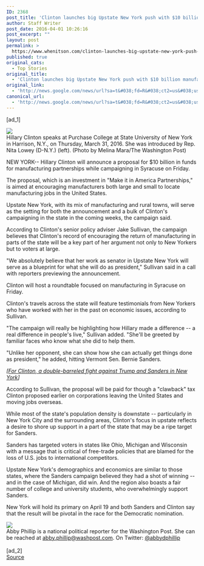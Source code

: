 ```yaml
---
ID: 2368
post_title: 'Clinton launches big Upstate New York push with $10 billion manufacturing proposal &#8211; Washington Post'
author: Staff Writer
post_date: 2016-04-01 10:26:16
post_excerpt: ""
layout: post
permalink: >
  https://www.whenitson.com/clinton-launches-big-upstate-new-york-push-with-10-billion-manufacturing-proposal-washington-post/
published: true
original_cats:
  - Top Stories
original_title:
  - 'Clinton launches big Upstate New York push with $10 billion manufacturing proposal - Washington Post'
original_link:
  - 'http://news.google.com/news/url?sa=t&#038;fd=R&#038;ct2=us&#038;usg=AFQjCNFlHtnXXZnZTKsmcVZ8lVds6Gk4-g&#038;clid=c3a7d30bb8a4878e06b80cf16b898331&#038;cid=52779073304435&#038;ei=vEz-VtjrGM-8hAGKiqDYDg&#038;url=https://www.washingtonpost.com/news/post-politics/wp/2016/04/01/clinton-launches-big-upstate-new-york-push-with-10-billion-manufacturing-proposal/'
canonical_url:
  - 'http://news.google.com/news/url?sa=t&#038;fd=R&#038;ct2=us&#038;usg=AFQjCNFlHtnXXZnZTKsmcVZ8lVds6Gk4-g&#038;clid=c3a7d30bb8a4878e06b80cf16b898331&#038;cid=52779073304435&#038;ei=vEz-VtjrGM-8hAGKiqDYDg&#038;url=https://www.washingtonpost.com/news/post-politics/wp/2016/04/01/clinton-launches-big-upstate-new-york-push-with-10-billion-manufacturing-proposal/'
---
```

 [ad_1]
<br><div id="article-body" readability="84.41800128123">  <article itemprop="articleBody" readability="65.302054794521"><div class="inline-content inline-photo inline-photo-normal"> <a name="71f990e461"/> <img class="unprocessed" data-hi-res-src="https://img.washingtonpost.com/wp-apps/imrs.php?src=https://img.washingtonpost.com/rf/image_908w/2010-2019/WashingtonPost/2016/03/31/Others/Images/2016-03-31/hrc151459454891.jpg&amp;w=1484" data-low-res-src="http://www.whenitson.com/wp-content/uploads/2016/04/Clinton-launches-big-Upstate-New-York-push-with-10-billion-manufacturing-proposal-Washington-Post.jpg" src="http://www.whenitson.com/wp-content/uploads/2016/04/Clinton-launches-big-Upstate-New-York-push-with-10-billion-manufacturing-proposal-Washington-Post.jpg"/><br/><span class="pb-caption">Hillary Clinton speaks at Purchase College at State University of New York in Harrison, N.Y., on Thursday, March 31, 2016. She was introduced by Rep. Nita Lowey (D-N.Y.) (left). (Photo by Melina Mara/The Washington Post)</span> </div> <p>NEW YORK-- Hillary Clinton will announce a proposal for $10 billion in funds for manufacturing partnerships while campaigning in Syracuse on Friday.</p> <p>The proposal, which is an investment in "Make it in America Partnerships," is aimed at encouraging manufacturers both large and small to locate manufacturing jobs in the United States.</p> <p>Upstate New York, with its mix of manufacturing and rural towns, will serve as the setting for both the announcement and a bulk of Clinton's campaigning in the state in the coming weeks, the campaign said.</p> <p>According to Clinton's senior policy adviser Jake Sullivan, the campaign believes that Clinton's record of encouraging the return of manufacturing in parts of the state will be a key part of her argument not only to New Yorkers but to voters at large.</p> <p>"We absolutely believe that her work as senator in Upstate New York will serve as a blueprint for what she will do as president," Sullivan said in a call with reporters previewing the announcement.</p> <p>Clinton will host a roundtable focused on manufacturing in Syracuse on Friday.</p> <p>Clinton's travels across the state will feature testimonials from New Yorkers who have worked with her in the past on economic issues, according to Sullivan.</p> <p>"The campaign will really be highlighting how Hillary made a difference -- a real difference in people's live," Sullivan added. "She'll be greeted by familiar faces who know what she did to help them.</p> <p>"Unlike her opponent, she can show how she can actually get things done as president," he added, hitting Vermont Sen. Bernie Sanders.</p> <p channel="wp.com" class="interstitial-link"> <i> [<a href="https://www.washingtonpost.com/politics/for-clinton-a-double-barreled-fight-against-trump-and-sanders-in-everybodys-home-state-ny/2016/03/31/1169a47a-f6ba-11e5-a3ce-f06b5ba21f33_story.html">For Clinton, a double-barreled fight against Trump and Sanders in New York</a>] </i> </p> <p>According to Sullivan, the proposal will be paid for though a "clawback" tax Clinton proposed earlier on corporations leaving the United States and moving jobs overseas.</p> <p>While most of the state's population density is downstate -- particularly in New York City and the surrounding areas, Clinton's focus in upstate reflects a desire to shore up support in a part of the state that may be a ripe target for Sanders.</p> <p>Sanders has targeted voters in states like Ohio, Michigan and Wisconsin with a message that is critical of free-trade policies that are blamed for the loss of U.S. jobs to international competitors.</p> <p>Upstate New York's demographics and economics are similar to those states, where the Sanders campaign believed they had a shot of winning -- and in the case of Michigan, did win. And the region also boasts a fair number of college and university students, who overwhelmingly support Sanders.</p> <p>New York will hold its primary on April 19 and both Sanders and Clinton say that the result will be pivotal in the race for the Democratic nomination.</p></article> <div class="post-body-sig-line" readability="22.875862068966"><a href="http://www.washingtonpost.com/people/abby-phillip"><img src="http://www.whenitson.com/wp-content/uploads/2016/04/1459506376_435_Clinton-launches-big-Upstate-New-York-push-with-10-billion-manufacturing-proposal-Washington-Post.jpg" data-threshold="480" class="post-body-headshot-left "/></a><div class="post-body-bio has-photo" readability="23.613793103448">Abby Phillip is a national political reporter for the Washington Post. She can be reached at <a href="mailto:abby.phillip@washpost.com">abby.phillip@washpost.com</a>. On Twitter: <a href="https://twitter.com/abbydphillip">@abbydphillip</a></div></div> </div>
<br>[ad_2]
<br><a href="http://news.google.com/news/url?sa=t&#038;fd=R&#038;ct2=us&#038;usg=AFQjCNFlHtnXXZnZTKsmcVZ8lVds6Gk4-g&#038;clid=c3a7d30bb8a4878e06b80cf16b898331&#038;cid=52779073304435&#038;ei=vEz-VtjrGM-8hAGKiqDYDg&#038;url=https://www.washingtonpost.com/news/post-politics/wp/2016/04/01/clinton-launches-big-upstate-new-york-push-with-10-billion-manufacturing-proposal/">Source </a>